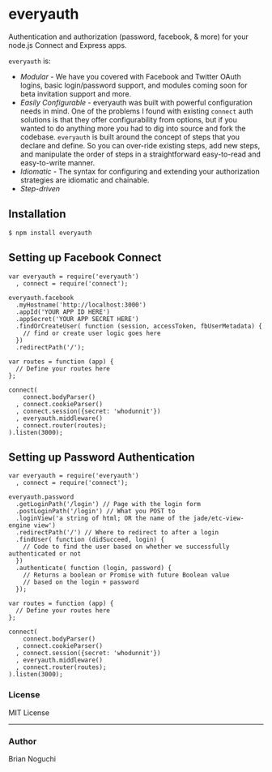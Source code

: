 everyauth
==========

Authentication and authorization (password, facebook, & more) for your node.js Connect and Express apps.

`everyauth` is:

- *Modular* - We have you covered with Facebook and Twitter 
  OAuth logins, basic login/password support, and modules 
  coming soon for beta invitation support and more.
- *Easily Configurable* - everyauth was built with powerful 
  configuration needs in mind. One of the problems I found 
  with existing `connect` auth solutions is that they offer
  configurability from options, but if you wanted to do 
  anything more you had to dig into source and fork the
  codebase. `everyauth` is built around the concept of steps
  that you declare and define. So you can over-ride existing
  steps, add new steps, and manipulate the order of steps
  in a straightforward easy-to-read and easy-to-write manner.
- *Idiomatic* - The syntax for configuring and extending your authorization strategies are
  idiomatic and chainable.
- *Step-driven*

## Installation
    $ npm install everyauth

## Setting up Facebook Connect

    var everyauth = require('everyauth')
      , connect = require('connect');
    
    everyauth.facebook
      .myHostname('http://localhost:3000')
      .appId('YOUR APP ID HERE')
      .appSecret('YOUR APP SECRET HERE')
      .findOrCreateUser( function (session, accessToken, fbUserMetadata) {
        // find or create user logic goes here
      })
      .redirectPath('/');
    
    var routes = function (app) {
      // Define your routes here
    };
    
    connect(
        connect.bodyParser()
      , connect.cookieParser()
      , connect.session({secret: 'whodunnit'})
      , everyauth.middleware()
      , connect.router(routes);
    ).listen(3000);

## Setting up Password Authentication
    var everyauth = require('everyauth')
      , connect = require('connect');
    
    everyauth.password
      .getLoginPath('/login') // Page with the login form
      .postLoginPath('/login') // What you POST to
      .loginView('a string of html; OR the name of the jade/etc-view-engine view')
      .redirectPath('/') // Where to redirect to after a login
      .findUser( function (didSucceed, login) {
        // Code to find the user based on whether we successfully authenticated or not
      })
      .authenticate( function (login, password) {
        // Returns a boolean or Promise with future Boolean value
        // based on the login + password
      });
    
    var routes = function (app) {
      // Define your routes here
    };
    
    connect(
        connect.bodyParser()
      , connect.cookieParser()
      , connect.session({secret: 'whodunnit'})
      , everyauth.middleware()
      , connect.router(routes);
    ).listen(3000);

### License
MIT License

---
### Author
Brian Noguchi
